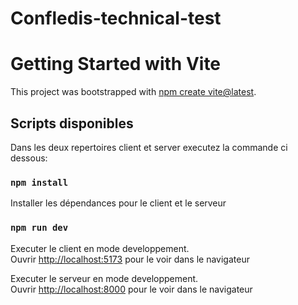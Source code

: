 # Confledis-technical-test

# Getting Started with Vite

This project was bootstrapped with [npm create vite@latest]([https://vitejs.dev/]).

## Scripts disponibles

Dans les deux repertoires client et server executez la commande ci dessous:

### `npm install`

Installer les dépendances pour le client et le serveur

### `npm run dev`

Executer le client en mode developpement.\
Ouvrir [http://localhost:5173](http://localhost:5173) pour le voir dans le navigateur

Executer le serveur en mode developpement.\
Ouvrir [http://localhost:8000](http://localhost:8000) pour le voir dans le navigateur
